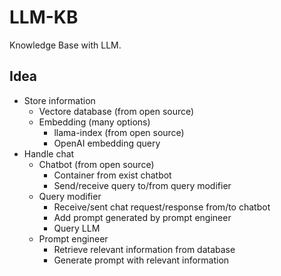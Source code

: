# LLM-KB
Knowledge Base with LLM. 

## Idea
* Store information
  * Vectore database (from open source)
  * Embedding (many options)
    * llama-index (from open source)
    * OpenAI embedding query
* Handle chat
  * Chatbot (from open source)
    * Container from exist chatbot
    * Send/receive query to/from query modifier
  * Query modifier
    * Receive/sent chat request/response from/to chatbot
    * Add prompt generated by prompt engineer
    * Query LLM
  * Prompt engineer
    * Retrieve relevant information from database
    * Generate prompt with relevant information
